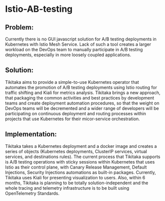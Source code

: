 # Istio-AB-testing

## Problem:
Currently there is no GUI javascript solution for A/B testing deployments in Kubernetes with Istio Mesh Service. Lack of such a tool creates a larger workload on the DevOps team to manually participate in A/B testing deployments, especially in more loosely coupled applications.

## Solution:
Tikitaka aims to provide a simple-to-use Kubernetes operator that automates the promotion of A/B testing deployments using Istio routing for traffic shifting and Kiali for metrics analysis. Tikitaka brings a new approach, that packaging the common activities and best practices by development teams and create deployment automation procedures, so that the weight on DevOps teams will be decremented and a wider range of developers will be participating on continuous deployment and routing processes within projects that use Kubernetes for their micor-service orchestration.

## Implementation:
Tikitaka takes a Kubernetes deployment and a docker image and creates a series of objects (Kubernetes deployments, ClusterIP services, virtual services, and destinations rules). The current process that Tikitaka supports is A/B testing operations with sticky sessions within Kubernetes that uses Istio as their control plane, with Canary Release Management, Default Injections, Security Injections automations as built-in packages. Currently, Tikitaka uses Kiali for presenting visualization to users. Also, within 6 months, Tikitaka is planning to be totally solution-independent and the whole tracing and telemetry infrastructure is to be built using OpenTelemetry Standards.

